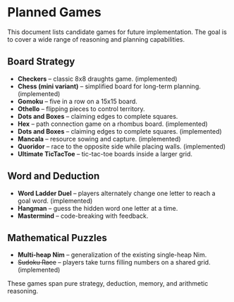# Planned Games

This document lists candidate games for future implementation. The goal is to cover a wide range of reasoning and planning capabilities.

## Board Strategy
- **Checkers** – classic 8x8 draughts game. (implemented)
- **Chess (mini variant)** – simplified board for long-term planning. (implemented)
- **Gomoku** – five in a row on a 15x15 board.
- **Othello** – flipping pieces to control territory.
- **Dots and Boxes** – claiming edges to complete squares.
- **Hex** – path connection game on a rhombus board. (implemented)
- **Dots and Boxes** – claiming edges to complete squares. (implemented)
- **Mancala** – resource sowing and capture. (implemented)
- **Quoridor** – race to the opposite side while placing walls. (implemented)
- **Ultimate TicTacToe** – tic-tac-toe boards inside a larger grid.

## Word and Deduction
- **Word Ladder Duel** – players alternately change one letter to reach a goal word. (implemented)
- **Hangman** – guess the hidden word one letter at a time.
- **Mastermind** – code-breaking with feedback.

## Mathematical Puzzles
- **Multi-heap Nim** – generalization of the existing single-heap Nim.
- ~~Sudoku Race~~ – players take turns filling numbers on a shared grid. (implemented)

These games span pure strategy, deduction, memory, and arithmetic reasoning.

